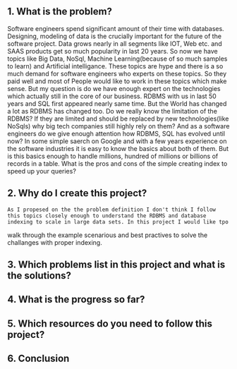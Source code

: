## 1. What is the problem?
   Software engineers spend significant amount of their time with databases. Designing, modeling of 
data is the crucially important for the future of the software project. Data grows nearly in all segments like IOT, Web etc. and SAAS products get so much 
popularity in last 20 years. So now we have topics like Big Data, NoSql, Machine Learning(because of so much samples to learn) and Artificial intelligance. These topics are hype 
and there is a so much demand for software engineers who experts on these topics. So they paid well and most of People would like to work in these topics which make sense. But my question is
do we have enough expert on the technologies which actually still in the core of our business. RDBMS with us in last 50 years and SQL first appeared nearly same time. But the World has changed a lot as RDBMS has changed too.
Do we really know the limitation of the RDBMS? If they are limited and should be replaced by new technologies(like NoSqls) why big tech companies still highly rely on them? And as a software engineers do we give enough 
attention how RDBMS, SQL has evolved until now? In some simple saerch on Google and with a few years experience on the software industries it is easy to know the basics about both of them. But is this basics enough to handle 
millions, hundred of millions or billions of records in a table. What is the pros and cons of the simple creating index to speed up your queries?   
## 2. Why do I create this project?
    As I propesed on the the problem definition I don't think I follow this topics closely enough to understand the RDBMS and database indexing to scale in large data sets. In this project I would like tpo 
walk through the example scenarious and best practives to solve the challanges with proper indexing. 

## 3. Which problems list in this project and what is the solutions?
## 4. What is the progress so far?
## 5. Which resources do you need to follow this project?
## 6. Conclusion